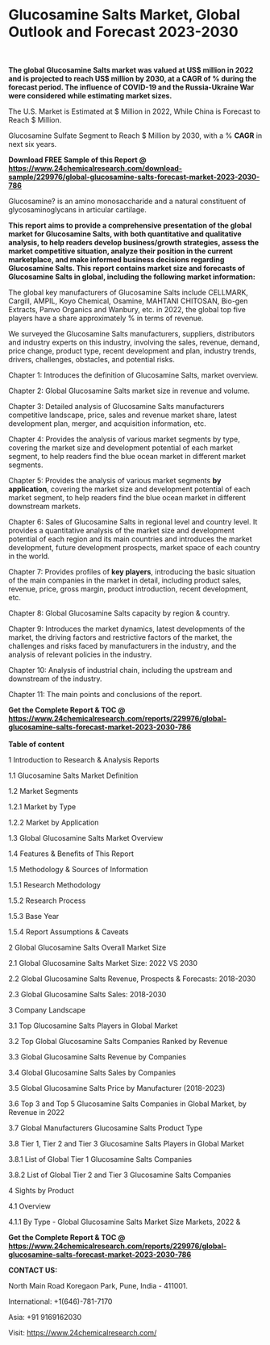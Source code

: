 <h1>Glucosamine Salts Market, Global Outlook and Forecast 2023-2030</h1><br/><p><strong>The global Glucosamine Salts market was valued at US$ million in 2022 and is projected to reach US$ million by 2030, at a <strong>CAGR</strong> of % during the forecast period. The influence of COVID-19 and the Russia-Ukraine War were considered while estimating market sizes.</strong></p><p>The U.S. Market is Estimated at $ Million in 2022, While China is Forecast to Reach $ Million.</p><p>Glucosamine Sulfate Segment to Reach $ Million by 2030, with a % <strong>CAGR</strong> in next six years.</p><div><b>Download FREE Sample of this Report @ <a href="https://www.24chemicalresearch.com/download-sample/229976/global-glucosamine-salts-forecast-market-2023-2030-786">https://www.24chemicalresearch.com/download-sample/229976/global-glucosamine-salts-forecast-market-2023-2030-786</a></b></div><p>Glucosamine? is an amino monosaccharide and a natural constituent of glycosaminoglycans in articular cartilage.</p><p><strong>This report aims to provide a comprehensive presentation of the global market for Glucosamine Salts, with both quantitative and qualitative analysis, to help readers develop business/growth strategies, assess the market competitive situation, analyze their position in the current marketplace, and make informed business decisions regarding Glucosamine Salts. This report contains market size and forecasts of Glucosamine Salts in global, including the following market information:</strong></p><p>The global key manufacturers of Glucosamine Salts include CELLMARK, Cargill, AMPIL, Koyo Chemical, Osamine, MAHTANI CHITOSAN, Bio-gen Extracts, Panvo Organics and Wanbury, etc. in 2022, the global top five players have a share approximately % in terms of revenue.</p><p>We surveyed the Glucosamine Salts manufacturers, suppliers, distributors and industry experts on this industry, involving the sales, revenue, demand, price change, product type, recent development and plan, industry trends, drivers, challenges, obstacles, and potential risks.</p><p>Chapter 1: Introduces the definition of Glucosamine Salts, market overview.</p><p>Chapter 2: Global Glucosamine Salts market size in revenue and volume.</p><p>Chapter 3: Detailed analysis of Glucosamine Salts manufacturers competitive landscape, price, sales and revenue market share, latest development plan, merger, and acquisition information, etc.</p><p>Chapter 4: Provides the analysis of various market segments by type, covering the market size and development potential of each market segment, to help readers find the blue ocean market in different market segments.</p><p>Chapter 5: Provides the analysis of various market segments <strong>by application</strong>, covering the market size and development potential of each market segment, to help readers find the blue ocean market in different downstream markets.</p><p>Chapter 6: Sales of Glucosamine Salts in regional level and country level. It provides a quantitative analysis of the market size and development potential of each region and its main countries and introduces the market development, future development prospects, market space of each country in the world.</p><p>Chapter 7: Provides profiles of <strong>key players</strong>, introducing the basic situation of the main companies in the market in detail, including product sales, revenue, price, gross margin, product introduction, recent development, etc.</p><p>Chapter 8: Global Glucosamine Salts capacity by region & country.</p><p>Chapter 9: Introduces the market dynamics, latest developments of the market, the driving factors and restrictive factors of the market, the challenges and risks faced by manufacturers in the industry, and the analysis of relevant policies in the industry.</p><p>Chapter 10: Analysis of industrial chain, including the upstream and downstream of the industry.</p><p>Chapter 11: The main points and conclusions of the report.</p><div><b>Get the Complete Report & TOC @ <a href="https://www.24chemicalresearch.com/reports/229976/global-glucosamine-salts-forecast-market-2023-2030-786">https://www.24chemicalresearch.com/reports/229976/global-glucosamine-salts-forecast-market-2023-2030-786</a></b></div><br><b>Table of content</b><p>1 Introduction to Research & Analysis Reports<br />
 
  1.1 Glucosamine Salts Market Definition<br />
 
  1.2 Market Segments<br />
 
  1.2.1 Market by Type<br />
 
  1.2.2 Market by Application<br />
 
  1.3 Global Glucosamine Salts Market Overview<br />
 
  1.4 Features & Benefits of This Report<br />
 
  1.5 Methodology & Sources of Information<br />
 
  1.5.1 Research Methodology<br />
 
  1.5.2 Research Process<br />
 
  1.5.3 Base Year<br />
 
  1.5.4 Report Assumptions & Caveats<br />
 
 2 Global Glucosamine Salts Overall Market Size<br />
 
  2.1 Global Glucosamine Salts Market Size: 2022 VS 2030<br />
 
  2.2 Global Glucosamine Salts Revenue, Prospects & Forecasts: 2018-2030<br />
 
  2.3 Global Glucosamine Salts Sales: 2018-2030<br />
 
 3 Company Landscape<br />
 
  3.1 Top Glucosamine Salts Players in Global Market<br />
 
  3.2 Top Global Glucosamine Salts Companies Ranked by Revenue<br />
 
  3.3 Global Glucosamine Salts Revenue by Companies<br />
 
  3.4 Global Glucosamine Salts Sales by Companies<br />
 
  3.5 Global Glucosamine Salts Price by Manufacturer (2018-2023)<br />
 
  3.6 Top 3 and Top 5 Glucosamine Salts Companies in Global Market, by Revenue in 2022<br />
 
  3.7 Global Manufacturers Glucosamine Salts Product Type<br />
 
  3.8 Tier 1, Tier 2 and Tier 3 Glucosamine Salts Players in Global Market<br />
 
  3.8.1 List of Global Tier 1 Glucosamine Salts Companies<br />
 
  3.8.2 List of Global Tier 2 and Tier 3 Glucosamine Salts Companies<br />
 
 4 Sights by Product<br />
 
  4.1 Overview<br />
 
  4.1.1 By Type - Global Glucosamine Salts Market Size Markets, 2022 &<br><div><b>Get the Complete Report & TOC @ <a href="https://www.24chemicalresearch.com/reports/229976/global-glucosamine-salts-forecast-market-2023-2030-786">https://www.24chemicalresearch.com/reports/229976/global-glucosamine-salts-forecast-market-2023-2030-786</a></b></div></p>
 
 <b>CONTACT US:</b><br>
 
 North Main Road Koregaon Park, Pune, India - 411001.<br/>
 
 International: +1(646)-781-7170<br/>
 
 Asia: +91 9169162030<br/>
 
 Visit: <a href="https://www.24chemicalresearch.com/">https://www.24chemicalresearch.com/</a>
 
 <br>